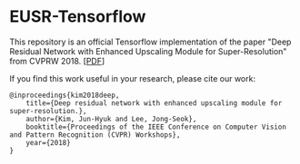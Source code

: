 # EUSR-Tensorflow
This repository is an official Tensorflow implementation of the paper "Deep Residual Network with Enhanced Upscaling Module for Super-Resolution" from CVPRW 2018. [[PDF](http://openaccess.thecvf.com/content_cvpr_2018_workshops/papers/w13/Kim_Deep_Residual_Network_CVPR_2018_paper.pdf)]

If you find this work useful in your research, please cite our work:
```
@inproceedings{kim2018deep,
	title={Deep residual network with enhanced upscaling module for super-resolution.},
	author={Kim, Jun-Hyuk and Lee, Jong-Seok},
	booktitle={Proceedings of the IEEE Conference on Computer Vision and Pattern Recognition (CVPR) Workshops},
	year={2018}
}
